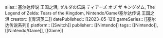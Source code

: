 alias:: 塞尔达传说 王国之泪, ゼルダの伝説 ティアーズ オブ ザ キングダム, The Legend of Zelda: Tears of the Kingdom, Nintendo/Game/塞尔达传说 王国之泪
creator:: [[青沼英二]]
datePublished:: [[2023-05-12]]
gameSeries:: [[塞尔达传说系列]]
platform:: [[Switch]]
publisher:: [[Nintendo]] 
tags:: [[Nintendo]], [[Nintendo/Game]], [[Game]]
